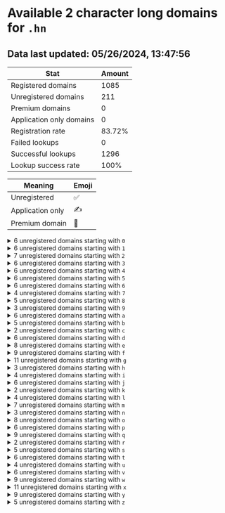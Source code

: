 # Available 2 character long domains for `.hn`

## Data last updated: 05/26/2024, 13:47:56

|Stat|Amount|
|--|--|
|Registered domains|1085|
|Unregistered domains|211|
|Premium domains|0|
|Application only domains|0|
|Registration rate|83.72%|
|Failed lookups|0|
|Successful lookups|1296|
|Lookup success rate|100%|


|Meaning|Emoji|
|--|--|
|Unregistered|:white_check_mark:|
|Application only|:writing_hand:|
|Premium domain|:gem:|

<details>
<summary>6 unregistered domains starting with <bold><code>0</code></bold></summary>

|Type|Domain|
|--|--|
|:white_check_mark:|`02.hn`|
|:white_check_mark:|`03.hn`|
|:white_check_mark:|`0v.hn`|
|:white_check_mark:|`0w.hn`|
|:white_check_mark:|`0x.hn`|
|:white_check_mark:|`0z.hn`|
</details>
<details>
<summary>6 unregistered domains starting with <bold><code>1</code></bold></summary>

|Type|Domain|
|--|--|
|:white_check_mark:|`15.hn`|
|:white_check_mark:|`1d.hn`|
|:white_check_mark:|`1j.hn`|
|:white_check_mark:|`1s.hn`|
|:white_check_mark:|`1v.hn`|
|:white_check_mark:|`1z.hn`|
</details>
<details>
<summary>7 unregistered domains starting with <bold><code>2</code></bold></summary>

|Type|Domain|
|--|--|
|:white_check_mark:|`21.hn`|
|:white_check_mark:|`23.hn`|
|:white_check_mark:|`24.hn`|
|:white_check_mark:|`2a.hn`|
|:white_check_mark:|`2c.hn`|
|:white_check_mark:|`2e.hn`|
|:white_check_mark:|`2o.hn`|
</details>
<details>
<summary>6 unregistered domains starting with <bold><code>3</code></bold></summary>

|Type|Domain|
|--|--|
|:white_check_mark:|`34.hn`|
|:white_check_mark:|`36.hn`|
|:white_check_mark:|`3e.hn`|
|:white_check_mark:|`3f.hn`|
|:white_check_mark:|`3x.hn`|
|:white_check_mark:|`3y.hn`|
</details>
<details>
<summary>6 unregistered domains starting with <bold><code>4</code></bold></summary>

|Type|Domain|
|--|--|
|:white_check_mark:|`42.hn`|
|:white_check_mark:|`43.hn`|
|:white_check_mark:|`46.hn`|
|:white_check_mark:|`4f.hn`|
|:white_check_mark:|`4l.hn`|
|:white_check_mark:|`4p.hn`|
</details>
<details>
<summary>6 unregistered domains starting with <bold><code>5</code></bold></summary>

|Type|Domain|
|--|--|
|:white_check_mark:|`52.hn`|
|:white_check_mark:|`5a.hn`|
|:white_check_mark:|`5c.hn`|
|:white_check_mark:|`5g.hn`|
|:white_check_mark:|`5n.hn`|
|:white_check_mark:|`5p.hn`|
</details>
<details>
<summary>6 unregistered domains starting with <bold><code>6</code></bold></summary>

|Type|Domain|
|--|--|
|:white_check_mark:|`60.hn`|
|:white_check_mark:|`67.hn`|
|:white_check_mark:|`6b.hn`|
|:white_check_mark:|`6c.hn`|
|:white_check_mark:|`6t.hn`|
|:white_check_mark:|`6z.hn`|
</details>
<details>
<summary>4 unregistered domains starting with <bold><code>7</code></bold></summary>

|Type|Domain|
|--|--|
|:white_check_mark:|`7a.hn`|
|:white_check_mark:|`7f.hn`|
|:white_check_mark:|`7u.hn`|
|:white_check_mark:|`7x.hn`|
</details>
<details>
<summary>5 unregistered domains starting with <bold><code>8</code></bold></summary>

|Type|Domain|
|--|--|
|:white_check_mark:|`8b.hn`|
|:white_check_mark:|`8k.hn`|
|:white_check_mark:|`8m.hn`|
|:white_check_mark:|`8q.hn`|
|:white_check_mark:|`8r.hn`|
</details>
<details>
<summary>3 unregistered domains starting with <bold><code>9</code></bold></summary>

|Type|Domain|
|--|--|
|:white_check_mark:|`92.hn`|
|:white_check_mark:|`9c.hn`|
|:white_check_mark:|`9l.hn`|
</details>
<details>
<summary>6 unregistered domains starting with <bold><code>a</code></bold></summary>

|Type|Domain|
|--|--|
|:white_check_mark:|`a2.hn`|
|:white_check_mark:|`a7.hn`|
|:white_check_mark:|`an.hn`|
|:white_check_mark:|`ao.hn`|
|:white_check_mark:|`ap.hn`|
|:white_check_mark:|`av.hn`|
</details>
<details>
<summary>5 unregistered domains starting with <bold><code>b</code></bold></summary>

|Type|Domain|
|--|--|
|:white_check_mark:|`b0.hn`|
|:white_check_mark:|`b1.hn`|
|:white_check_mark:|`b2.hn`|
|:white_check_mark:|`b3.hn`|
|:white_check_mark:|`bk.hn`|
</details>
<details>
<summary>2 unregistered domains starting with <bold><code>c</code></bold></summary>

|Type|Domain|
|--|--|
|:white_check_mark:|`c7.hn`|
|:white_check_mark:|`ca.hn`|
</details>
<details>
<summary>6 unregistered domains starting with <bold><code>d</code></bold></summary>

|Type|Domain|
|--|--|
|:white_check_mark:|`d2.hn`|
|:white_check_mark:|`d3.hn`|
|:white_check_mark:|`da.hn`|
|:white_check_mark:|`dg.hn`|
|:white_check_mark:|`dx.hn`|
|:white_check_mark:|`dy.hn`|
</details>
<details>
<summary>8 unregistered domains starting with <bold><code>e</code></bold></summary>

|Type|Domain|
|--|--|
|:white_check_mark:|`e0.hn`|
|:white_check_mark:|`e1.hn`|
|:white_check_mark:|`e2.hn`|
|:white_check_mark:|`e4.hn`|
|:white_check_mark:|`eh.hn`|
|:white_check_mark:|`ei.hn`|
|:white_check_mark:|`el.hn`|
|:white_check_mark:|`eo.hn`|
</details>
<details>
<summary>9 unregistered domains starting with <bold><code>f</code></bold></summary>

|Type|Domain|
|--|--|
|:white_check_mark:|`f0.hn`|
|:white_check_mark:|`f1.hn`|
|:white_check_mark:|`f2.hn`|
|:white_check_mark:|`fd.hn`|
|:white_check_mark:|`fe.hn`|
|:white_check_mark:|`fk.hn`|
|:white_check_mark:|`fl.hn`|
|:white_check_mark:|`fm.hn`|
|:white_check_mark:|`fp.hn`|
</details>
<details>
<summary>11 unregistered domains starting with <bold><code>g</code></bold></summary>

|Type|Domain|
|--|--|
|:white_check_mark:|`g3.hn`|
|:white_check_mark:|`g8.hn`|
|:white_check_mark:|`gh.hn`|
|:white_check_mark:|`gi.hn`|
|:white_check_mark:|`gj.hn`|
|:white_check_mark:|`gk.hn`|
|:white_check_mark:|`gq.hn`|
|:white_check_mark:|`gr.hn`|
|:white_check_mark:|`gs.hn`|
|:white_check_mark:|`gu.hn`|
|:white_check_mark:|`gx.hn`|
</details>
<details>
<summary>3 unregistered domains starting with <bold><code>h</code></bold></summary>

|Type|Domain|
|--|--|
|:white_check_mark:|`h9.hn`|
|:white_check_mark:|`hi.hn`|
|:white_check_mark:|`hq.hn`|
</details>
<details>
<summary>4 unregistered domains starting with <bold><code>i</code></bold></summary>

|Type|Domain|
|--|--|
|:white_check_mark:|`i9.hn`|
|:white_check_mark:|`ia.hn`|
|:white_check_mark:|`ii.hn`|
|:white_check_mark:|`il.hn`|
</details>
<details>
<summary>6 unregistered domains starting with <bold><code>j</code></bold></summary>

|Type|Domain|
|--|--|
|:white_check_mark:|`j5.hn`|
|:white_check_mark:|`ja.hn`|
|:white_check_mark:|`jb.hn`|
|:white_check_mark:|`jp.hn`|
|:white_check_mark:|`jr.hn`|
|:white_check_mark:|`js.hn`|
</details>
<details>
<summary>2 unregistered domains starting with <bold><code>k</code></bold></summary>

|Type|Domain|
|--|--|
|:white_check_mark:|`kq.hn`|
|:white_check_mark:|`kv.hn`|
</details>
<details>
<summary>4 unregistered domains starting with <bold><code>l</code></bold></summary>

|Type|Domain|
|--|--|
|:white_check_mark:|`lm.hn`|
|:white_check_mark:|`lo.hn`|
|:white_check_mark:|`lv.hn`|
|:white_check_mark:|`lw.hn`|
</details>
<details>
<summary>7 unregistered domains starting with <bold><code>m</code></bold></summary>

|Type|Domain|
|--|--|
|:white_check_mark:|`m3.hn`|
|:white_check_mark:|`m5.hn`|
|:white_check_mark:|`m6.hn`|
|:white_check_mark:|`m9.hn`|
|:white_check_mark:|`mj.hn`|
|:white_check_mark:|`mk.hn`|
|:white_check_mark:|`ml.hn`|
</details>
<details>
<summary>3 unregistered domains starting with <bold><code>n</code></bold></summary>

|Type|Domain|
|--|--|
|:white_check_mark:|`n8.hn`|
|:white_check_mark:|`na.hn`|
|:white_check_mark:|`nb.hn`|
</details>
<details>
<summary>8 unregistered domains starting with <bold><code>o</code></bold></summary>

|Type|Domain|
|--|--|
|:white_check_mark:|`o9.hn`|
|:white_check_mark:|`oe.hn`|
|:white_check_mark:|`of.hn`|
|:white_check_mark:|`og.hn`|
|:white_check_mark:|`om.hn`|
|:white_check_mark:|`on.hn`|
|:white_check_mark:|`oo.hn`|
|:white_check_mark:|`ot.hn`|
</details>
<details>
<summary>6 unregistered domains starting with <bold><code>p</code></bold></summary>

|Type|Domain|
|--|--|
|:white_check_mark:|`p2.hn`|
|:white_check_mark:|`pb.hn`|
|:white_check_mark:|`pk.hn`|
|:white_check_mark:|`pm.hn`|
|:white_check_mark:|`pn.hn`|
|:white_check_mark:|`pw.hn`|
</details>
<details>
<summary>9 unregistered domains starting with <bold><code>q</code></bold></summary>

|Type|Domain|
|--|--|
|:white_check_mark:|`q0.hn`|
|:white_check_mark:|`q8.hn`|
|:white_check_mark:|`qa.hn`|
|:white_check_mark:|`qf.hn`|
|:white_check_mark:|`qg.hn`|
|:white_check_mark:|`qi.hn`|
|:white_check_mark:|`qn.hn`|
|:white_check_mark:|`qo.hn`|
|:white_check_mark:|`qz.hn`|
</details>
<details>
<summary>2 unregistered domains starting with <bold><code>r</code></bold></summary>

|Type|Domain|
|--|--|
|:white_check_mark:|`ri.hn`|
|:white_check_mark:|`rn.hn`|
</details>
<details>
<summary>5 unregistered domains starting with <bold><code>s</code></bold></summary>

|Type|Domain|
|--|--|
|:white_check_mark:|`s0.hn`|
|:white_check_mark:|`s1.hn`|
|:white_check_mark:|`sk.hn`|
|:white_check_mark:|`sn.hn`|
|:white_check_mark:|`so.hn`|
</details>
<details>
<summary>6 unregistered domains starting with <bold><code>t</code></bold></summary>

|Type|Domain|
|--|--|
|:white_check_mark:|`t5.hn`|
|:white_check_mark:|`t6.hn`|
|:white_check_mark:|`td.hn`|
|:white_check_mark:|`te.hn`|
|:white_check_mark:|`tg.hn`|
|:white_check_mark:|`tk.hn`|
</details>
<details>
<summary>4 unregistered domains starting with <bold><code>u</code></bold></summary>

|Type|Domain|
|--|--|
|:white_check_mark:|`u2.hn`|
|:white_check_mark:|`u6.hn`|
|:white_check_mark:|`u7.hn`|
|:white_check_mark:|`uh.hn`|
</details>
<details>
<summary>6 unregistered domains starting with <bold><code>v</code></bold></summary>

|Type|Domain|
|--|--|
|:white_check_mark:|`v8.hn`|
|:white_check_mark:|`v9.hn`|
|:white_check_mark:|`vc.hn`|
|:white_check_mark:|`ve.hn`|
|:white_check_mark:|`vr.hn`|
|:white_check_mark:|`vx.hn`|
</details>
<details>
<summary>9 unregistered domains starting with <bold><code>w</code></bold></summary>

|Type|Domain|
|--|--|
|:white_check_mark:|`w2.hn`|
|:white_check_mark:|`wa.hn`|
|:white_check_mark:|`wd.hn`|
|:white_check_mark:|`we.hn`|
|:white_check_mark:|`wp.hn`|
|:white_check_mark:|`wr.hn`|
|:white_check_mark:|`wt.hn`|
|:white_check_mark:|`wv.hn`|
|:white_check_mark:|`wy.hn`|
</details>
<details>
<summary>11 unregistered domains starting with <bold><code>x</code></bold></summary>

|Type|Domain|
|--|--|
|:white_check_mark:|`xa.hn`|
|:white_check_mark:|`xe.hn`|
|:white_check_mark:|`xf.hn`|
|:white_check_mark:|`xj.hn`|
|:white_check_mark:|`xk.hn`|
|:white_check_mark:|`xl.hn`|
|:white_check_mark:|`xo.hn`|
|:white_check_mark:|`xp.hn`|
|:white_check_mark:|`xq.hn`|
|:white_check_mark:|`xr.hn`|
|:white_check_mark:|`xv.hn`|
</details>
<details>
<summary>9 unregistered domains starting with <bold><code>y</code></bold></summary>

|Type|Domain|
|--|--|
|:white_check_mark:|`y1.hn`|
|:white_check_mark:|`y3.hn`|
|:white_check_mark:|`y5.hn`|
|:white_check_mark:|`y6.hn`|
|:white_check_mark:|`ye.hn`|
|:white_check_mark:|`yf.hn`|
|:white_check_mark:|`yg.hn`|
|:white_check_mark:|`yh.hn`|
|:white_check_mark:|`yl.hn`|
</details>
<details>
<summary>5 unregistered domains starting with <bold><code>z</code></bold></summary>

|Type|Domain|
|--|--|
|:white_check_mark:|`z1.hn`|
|:white_check_mark:|`z7.hn`|
|:white_check_mark:|`z8.hn`|
|:white_check_mark:|`zc.hn`|
|:white_check_mark:|`zi.hn`|
</details>
